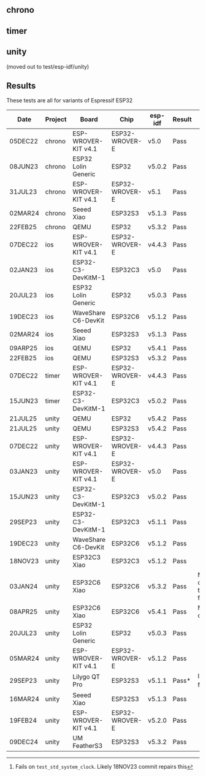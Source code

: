 ## chrono

## timer

## unity

(moved out to test/esp-idf/unity)

## Results

These tests are all for variants of Espressif ESP32

|   Date  | Project  | Board                | Chip           | esp-idf  | Result | Notes |
| ------- | -------- | -------------------- | -------------- | -------  | ------ | ----- |
| 05DEC22 | chrono   | ESP-WROVER-KIT v4.1  | ESP32-WROVER-E | v5.0     | Pass   |
| 08JUN23 | chrono   | ESP32 Lolin Generic  | ESP32          | v5.0.2   | Pass   |
| 31JUL23 | chrono   | ESP-WROVER-KIT v4.1  | ESP32-WROVER-E | v5.1     | Pass   |
| 02MAR24 | chrono   | Seeed Xiao           | ESP32S3        | v5.1.3   | Pass   |
| 22FEB25 | chrono   | QEMU                 | ESP32          | v5.3.2   | Pass   |
| 07DEC22 | ios      | ESP-WROVER-KIT v4.1  | ESP32-WROVER-E | v4.4.3   | Pass   |
| 02JAN23 | ios      | ESP32-C3-DevKitM-1   | ESP32C3        | v5.0     | Pass   | 
| 20JUL23 | ios      | ESP32 Lolin Generic  | ESP32          | v5.0.3   | Pass   |
| 19DEC23 | ios      | WaveShare C6-DevKit  | ESP32C6        | v5.1.2   | Pass   |
| 02MAR24 | ios      | Seeed Xiao           | ESP32S3        | v5.1.3   | Pass   |
| 09ARP25 | ios      | QEMU                 | ESP32          | v5.4.1   | Pass   |
| 22FEB25 | ios      | QEMU                 | ESP32S3        | v5.3.2   | Pass   |
| 07DEC22 | timer    | ESP-WROVER-KIT v4.1  | ESP32-WROVER-E | v4.4.3   | Pass   |
| 15JUN23 | timer    | ESP32-C3-DevKitM-1   | ESP32C3        | v5.0.2   | Pass   |
| 21JUL25 | unity    | QEMU                 | ESP32          | v5.4.2   | Pass   |
| 21JUL25 | unity    | QEMU                 | ESP32S3        | v5.4.2   | Pass   |
| 07DEC22 | unity    | ESP-WROVER-KIT v4.1  | ESP32-WROVER-E | v4.4.3   | Pass   |
| 03JAN23 | unity    | ESP-WROVER-KIT v4.1  | ESP32-WROVER-E | v5.0     | Pass   |
| 15JUN23 | unity    | ESP32-C3-DevKitM-1   | ESP32C3        | v5.0.2   | Pass   |
| 29SEP23 | unity    | ESP32-C3-DevKitM-1   | ESP32C3        | v5.1.1   | Pass   |
| 19DEC23 | unity    | WaveShare C6-DevKit  | ESP32C6        | v5.1.2   | Pass   |
| 18NOV23 | unity    | ESP32C3 Xiao         | ESP32C3        | v5.1.2   | Pass   |
| 03JAN24 | unity    | ESP32C6 Xiao         | ESP32C6        | v5.3.2   | Pass   | Manual indication of USJ required.  test_freertos_clock fails
| 08APR25 | unity    | ESP32C6 Xiao         | ESP32C6        | v5.4.1   | Pass   | Manual indication of USJ required
| 20JUL23 | unity    | ESP32 Lolin Generic  | ESP32          | v5.0.3   | Pass   |
| 05MAR24 | unity    | ESP-WROVER-KIT v4.1  | ESP32-WROVER-E | v5.1.2   | Pass   |
| 29SEP23 | unity    | Lilygo QT Pro        | ESP32S3        | v5.1.1   | Pass*  | Intermittent failures[^1]
| 16MAR24 | unity    | Seeed Xiao           | ESP32S3        | v5.1.3   | Pass   |
| 19FEB24 | unity    | ESP-WROVER-KIT v4.1  | ESP32-WROVER-E | v5.2.0   | Pass   |
| 09DEC24 | unity    | UM FeatherS3         | ESP32S3        | v5.3.2   | Pass   |

[^1]: Fails on `test_std_system_clock`.  Likely 18NOV23 commit repairs this

